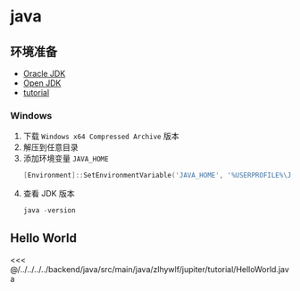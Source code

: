 # java

## 环境准备

- [Oracle JDK](https://www.oracle.com/cn/java/technologies/downloads/archive/#JavaSE)
- [Open JDK](https://jdk.java.net/archive/)
- [tutorial](https://docs.oracle.com/javase/tutorial/tutorialLearningPaths.html)

### Windows

1. 下载 `Windows x64 Compressed Archive` 版本
2. 解压到任意目录
3. 添加环境变量 `JAVA_HOME`
    ```powershell
    [Environment]::SetEnvironmentVariable('JAVA_HOME', '%USERPROFILE%\JDK_DIR', 'User')
    ```
4. 查看 JDK 版本
    ```powershell
    java -version
    ```

## Hello World

<<< @/../../../../backend/java/src/main/java/zlhywlf/jupiter/tutorial/HelloWorld.java
